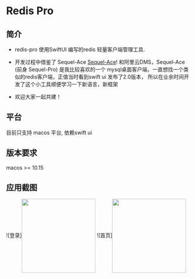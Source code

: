 #  Redis Pro

## 简介
* redis-pro 使用SwiftUI 编写的redis 轻量客户端管理工具.
* 开发过程中借鉴了 Sequel-Ace [Sequel-Ace](https://github.com/Sequel-Ace/Sequel-Ace)! 和阿里云DMS，Sequel-Ace (前身 Sequel-Pro) 是我比较喜欢的一个 mysql桌面客户端，一直想找一个类似的redis客户端，正值当时看到swift ui 发布了2.0版本， 所以在业余时间开发了这个小工具顺便学习一下新语言，新框架
    
* 欢迎大家一起共建！

## 平台
目前只支持 macos 平台, 依赖swift ui
    

## 版本要求
macos >= 10.15


## 应用截图
![登录]<img alt="" src="https://raw.githubusercontent.com/cmushroom/redis-pro/resource/login.png" align="center" height="200">
![首页]<img alt="" src="https://raw.githubusercontent.com/cmushroom/redis-pro/resource/index.png" align="center" height="200">
